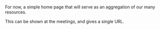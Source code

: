 For now, a simple home page that will serve as an aggregation of our many resources.

This can be shown at the meetings, and gives a single URL.
